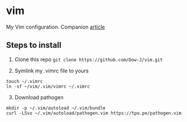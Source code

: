 # vim
My Vim configuration. Companion [article](https://danielmiessler.com/study/vim/)

## Steps to install
1. Clone this repo
`git clone https://github.com/Dow-J/vim.git`

2. Symlink my .vimrc file to yours
```
touch ~/.vimrc
ln -sf ~/vim/.vim/vimrc ~/.vimrc
```

3. Download pathogen
```
mkdir -p ~/.vim/autoload ~/.vim/bundle
curl -LSso ~/.vim/autoload/pathogen.vim https://tpo.pe/pathogen.vim
```
